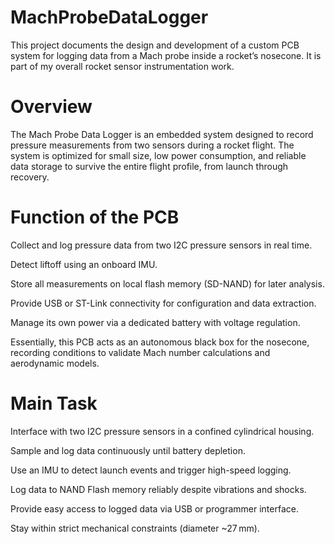 # MachProbeDataLogger
This project documents the design and development of a custom PCB system for logging data from a Mach probe inside a rocket’s nosecone. It is part of my overall rocket sensor instrumentation work.
# Overview
The Mach Probe Data Logger is an embedded system designed to record pressure measurements from two sensors during a rocket flight. The system is optimized for small size, low power consumption, and reliable data storage to survive the entire flight profile, from launch through recovery.
# Function of the PCB
Collect and log pressure data from two I2C pressure sensors in real time.

Detect liftoff using an onboard IMU.

Store all measurements on local flash memory (SD-NAND) for later analysis.

Provide USB or ST-Link connectivity for configuration and data extraction.

Manage its own power via a dedicated battery with voltage regulation.

Essentially, this PCB acts as an autonomous black box for the nosecone, recording conditions to validate Mach number calculations and aerodynamic models.
# Main Task
Interface with two I2C pressure sensors in a confined cylindrical housing.

Sample and log data continuously until battery depletion.

Use an IMU to detect launch events and trigger high-speed logging.

Log data to NAND Flash memory reliably despite vibrations and shocks.

Provide easy access to logged data via USB or programmer interface.

Stay within strict mechanical constraints (diameter ~27 mm).

